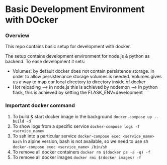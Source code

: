 # Basic Development Environment with DOcker

### Overview
This repo contains basic setup for development with docker.

The setup contains development environment for node.js & python as backend.
To ease development it sets:
- Volumes: by default docker does not contain persistence storage. In order to allow persistenance storage volumes is needed. Volumes gives us a way to map our local directory to directory inside of docker
- Hot reloading
  --> In node.js this is achieved by nodemon
  --> In python flask, this is achieved by setting the FLASK_ENV=development

### Important docker command
1) To build & start docker image in the background
  `docker-compose up --build -d`
2) To show logs from a specific service
  `docker-compose logs -f <service_name>`
3) To ssh into a particular service
  `docker-compose exec <service_name> bash`
  In alpine version, bash is not available, so we need to use sh
  `docker-compose exec <service_name> /bin/sh`
4) To remove all docker containers
  `docker rm $(docker ps -a -q) -f`
5) To remove all docker images
  `docker rmi $(docker images) -f`